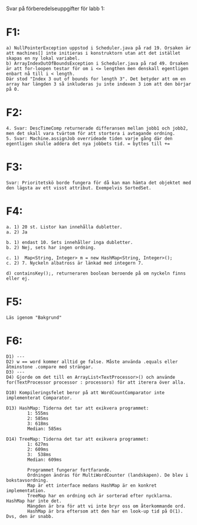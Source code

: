 Svar på förberedelseuppgifter för labb 1:

# F1:
	a) NullPointerException uppstod i Scheduler.java på rad 19. Orsaken är att machines[] inte initieras i konstruktorn utan att det istället skapas en ny lokal variabel.
	b) ArrayIndexOutOfBoundsException i Scheduler.java på rad 49. Orsaken är att for-loopen testar för om i <= lengthen men denskall egentligen enbart nå till i < length.
	Där stod "Index 3 out of bounds for length 3". Det betyder att om en array har längden 3 så inkluderas ju inte indexen 3 iom att den börjar på 0.
	
# F2:
 	4. Svar: DescTimeComp returnerade differansen mellan jobb1 och jobb2, men det skall vara tvärtom för att stortera i avtagande ordning.
 	5. Svar: Machine.assignJob overrideade tiden varje gång där den egentligen skulle addera det nya jobbets tid. = byttes till += 
  
 # F3:
 	Svar: Prioritetskö borde fungera för då kan man hämta det objektet med den lägsta av ett visst attribut. Exempelvis SortedSet.
 
 # F4:
	a. 1) 20 st. Listor kan innehålla dubletter.
	a. 2) Ja
	
	b. 1) endast 10. Sets innehåller inga dubletter.
	b. 2) Nej, sets har ingen ordning.
	
	c. 1)  Map<String, Integer> m = new HashMap<String, Integer>();
	c. 2) 7. Nyckeln albatross är länkad med integern 7.
	
	d) containsKey();, returneraren boolean beroende på om nyckeln finns eller ej.

# F5:
	Läs igenom "Bakgrund"
	
# F6:
	D1) ---
	D2) w == word kommer alltid ge false. Måste använda .equals eller åtminstone .compare med strängar.
	D3) ---
	D4) Gjorde om det till en ArrayList<TextProcessor>() och använde for(TextProcessor processor : processors) för att iterera över alla.
	
	D10) Kompileringsfelet beror på att WordCountComparator inte implementerat Comparator.
	
	D13) HashMap: Tiderna det tar att exikvera programmet: 
			1: 555ms
			2: 585ms
			3: 618ms
			Median: 585ms
	
	D14) TreeMap: Tiderna det tar att exikvera programmet: 
			1: 627ms
			2: 609ms
			3:  538ms
			Median: 609ms
			
			Programmet fungerar fortfarande.
			Ordningen ändras för MultiWordCounter (landskapen). De blev i bokstavsordning.
			Map är ett interface medans HashMap är en konkret implementation.
			TreeMap har en ordning och är sorterad efter nycklarna. HashMap har inte det.
			Mängden är bra för att vi inte bryr oss om återkommande ord. 
			HashMap är bra eftersom att den har en look-up tid på O(1). Dvs, den är snabb.
